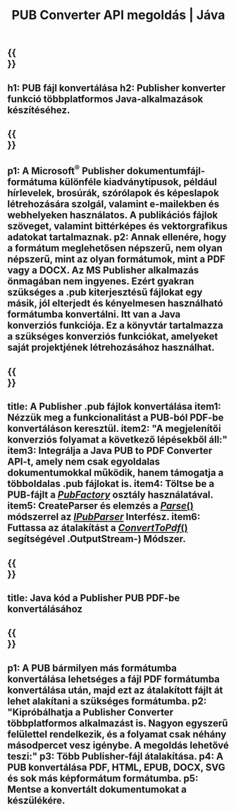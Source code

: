 ﻿---
translation: true
template: /_templates/conversion-java.md
title: PUB Converter API megoldás | Jáva
url: /java/conversion/
description: A Microsoft Publisher fájlok programozott konvertálása Java segítségével. Egyszerű API-megoldás a PUB konverter Java projektjének felépítéséhez.
metakeywords: pub java konverter, java pub fájl konvertálása
family: pub
platformtag: java
feature: conversion
---

{{<section banner>}}
---
h1: PUB fájl konvertálása
h2: Publisher konverter funkció többplatformos Java-alkalmazások készítéséhez.
---

{{<section overview>}}
---
p1: A Microsoft<sup>®</sup> Publisher dokumentumfájl-formátuma különféle kiadványtípusok, például hírlevelek, brosúrák, szórólapok és képeslapok létrehozására szolgál, valamint e-mailekben és webhelyeken használatos. A publikációs fájlok szöveget, valamint bittérképes és vektorgrafikus adatokat tartalmaznak.
p2: Annak ellenére, hogy a formátum meglehetősen népszerű, nem olyan népszerű, mint az olyan formátumok, mint a PDF vagy a DOCX. Az MS Publisher alkalmazás önmagában nem ingyenes. Ezért gyakran szükséges a .pub kiterjesztésű fájlokat egy másik, jól elterjedt és kényelmesen használható formátumba konvertálni. Itt van a Java konverziós funkciója. Ez a könyvtár tartalmazza a szükséges konverziós funkciókat, amelyeket saját projektjének létrehozásához használhat.
---

{{<section feature1>}}
---
title: A Publisher .pub fájlok konvertálása
item1: Nézzük meg a funkcionalitást a PUB-ból PDF-be konvertáláson keresztül.
item2: "A megjelenítői konverziós folyamat a következő lépésekből áll:"
item3: Integrálja a Java PUB to PDF Converter API-t, amely nem csak egyoldalas dokumentumokkal működik, hanem támogatja a többoldalas .pub fájlokat is.
item4: Töltse be a PUB-fájlt a [*PubFactory*](https://reference.aspose.com/pub/java/com.aspose.pub/PubFactory) osztály használatával.
item5: CreateParser és elemzés a [*Parse*()](https://reference.aspose.com/pub/java/com.aspose.pub/IPubParser#parse--) módszerrel az [*IPubParser*](https://reference.aspose.com/pub/java/com.aspose.pub/IPubParser) Interfész.
item6: Futtassa az átalakítást a [*ConvertToPdf*()](https://reference.aspose.com/pub/java/com.aspose.pub/IPdfConverter#convertToPdf-com.aspose.pub.Document-java.io) segítségével .OutputStream-) Módszer.
---

{{<section codeexample>}}
---
title: Java kód a Publisher PUB PDF-be konvertálásához
---

{{<section summary>}}
---
p1: A PUB bármilyen más formátumba konvertálása lehetséges a fájl PDF formátumba konvertálása után, majd ezt az átalakított fájlt át lehet alakítani a szükséges formátumba.
p2: "Kipróbálhatja a Publisher Converter többplatformos alkalmazást is. Nagyon egyszerű felülettel rendelkezik, és a folyamat csak néhány másodpercet vesz igénybe. A megoldás lehetővé teszi:"
p3: Több Publisher-fájl átalakítása.
p4: A PUB konvertálása PDF, HTML, EPUB, DOCX, SVG és sok más képformátum formátumba.
p5: Mentse a konvertált dokumentumokat a készülékére.
---
